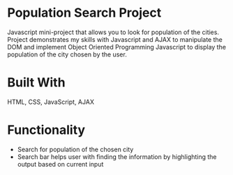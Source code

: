 # Population Search Project

Javascript mini-project that allows you to look for  population of the cities. Project demonstrates my skills with Javascript and AJAX to manipulate the DOM and implement Object Oriented Programming Javascript to display the population of the city chosen by the user.

# Built With
HTML, CSS, JavaScript, AJAX

# Functionality
* Search for population of the chosen city
* Search bar helps user with finding the information by highlighting the output based on current input
